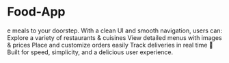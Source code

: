 # Food-App
e meals to your doorstep. With a clean UI and smooth navigation, users can:  Explore a variety of restaurants &amp; cuisines  View detailed menus with images &amp; prices  Place and customize orders easily  Track deliveries in real time  🚀 Built for speed, simplicity, and a delicious user experience.
